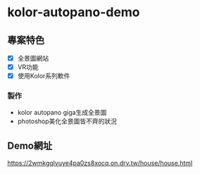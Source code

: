 # kolor-autopano-demo

## 專案特色

- [x] 全景圖網站
- [x] VR功能
- [x] 使用Kolor系列軟件

### 製作
- kolor autopano giga生成全景圖
- photoshop美化全景圖皆不齊的狀況

## Demo網址
https://2wmkgqlvuye4pa0zs8xocq.on.drv.tw/house/house.html
